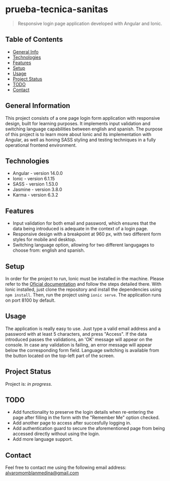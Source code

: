 # prueba-tecnica-sanitas
> Responsive login page application developed with Angular and Ionic.

## Table of Contents
* [General Info](#general-information)
* [Technologies](#technologies)
* [Features](#features)
* [Setup](#setup)
* [Usage](#usage)
* [Project Status](#project-status)
* [TODO](#todo)
* [Contact](#contact)


## General Information
This project consists of a one page login form application with responsive design, built for learning purposes. It implements input validation and switching language
capabilities between english and spanish. The purpose of this project is to learn more about Ionic and its implementation with Angular, as well as honing 
SASS styling and testing techniques in a fully operational frontend environment.


## Technologies
- Angular - version 14.0.0
- Ionic - version 6.1.15
- SASS - version 1.53.0
- Jasmine - version 3.8.0
- Karma - version 6.3.2


## Features
- Input validation for both email and password, which ensures that the data being introduced is adequate in the context of a login page.
- Responsive design with a breakpoint at 960 px, with two different form styles for mobile and desktop.
- Switching language option, allowing for two different langugages to choose from: english and spanish.


## Setup
In order for the project to run, Ionic must be installed in the machine. Please refer to the [Oficial documentation](https://ionicframework.com/docs/intro/cli)
and follow the steps detailed there. With Ionic installed, just clone the repository and install the dependencies using `npm install`. Then, run the project using
`ionic serve`. The application runs on port 8100 by default.

## Usage
The application is really easy to use. Just type a valid email address and a password with at least 5 characters, and press "Access". If the data introduced
passes the validations, an 'OK' message will appear on the console. In case any validation is failing, an error message will appear below the
corresponding form field. Language switching is available from the button located on the top-left part of the screen.


## Project Status
Project is: _in progress_.


## TODO
- Add functionality to preserve the login details when re-entering the page after filling in the form with the "Remember Me" option checked.
- Add another page to access after succesfully logging in.
- Add authentication guard to secure the aforementioned page from being accessed directly without using the login.
- Add more language support.


## Contact
Feel free to contact me using the following email address: alvaromomblanmedina@gmail.com
